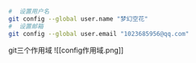 ```sh
#  设置用户名
git config --global user.name "梦幻空花"
#  设置邮箱
git config --global user.email "1023685956@qq.com"
```


 git三个作用域
![[config作用域.png]]
